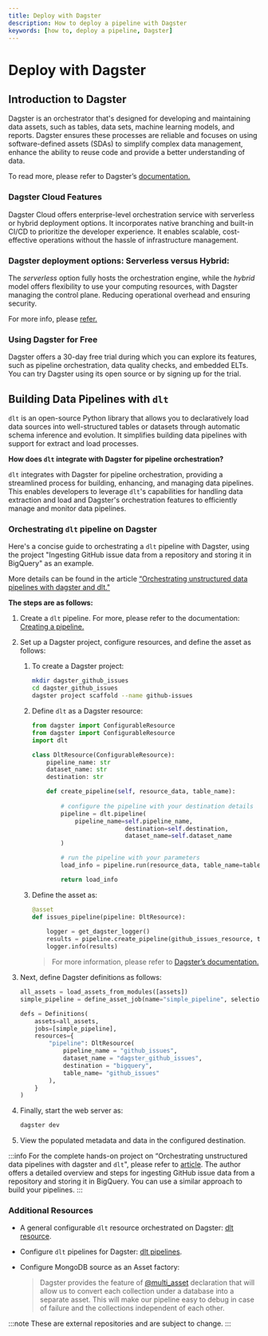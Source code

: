 ```yaml
---
title: Deploy with Dagster
description: How to deploy a pipeline with Dagster
keywords: [how to, deploy a pipeline, Dagster]
---
```


# Deploy with Dagster

## Introduction to Dagster

Dagster is an orchestrator that's designed for developing and maintaining data assets, such as
tables, data sets, machine learning models, and reports. Dagster ensures these processes are
reliable and focuses on using software-defined assets (SDAs) to simplify complex data management,
enhance the ability to reuse code and provide a better understanding of data.

To read more, please refer to Dagster’s
[documentation.](https://docs.dagster.io/getting-started?_gl=1*19ikq9*_ga*NTMwNTUxNDAzLjE3MDg5Mjc4OTk.*_ga_84VRQZG7TV*MTcwOTkwNDY3MS4zLjEuMTcwOTkwNTYzNi41Ny4wLjA.*_gcl_au*OTM3OTU1ODMwLjE3MDg5Mjc5MDA.)

### Dagster Cloud Features

Dagster Cloud offers enterprise-level orchestration service with serverless or hybrid deployment
options. It incorporates native branching and built-in CI/CD to prioritize the developer experience.
It enables scalable, cost-effective operations without the hassle of infrastructure management.

### Dagster deployment options: **Serverless** versus **Hybrid**:

The *serverless* option fully hosts the orchestration engine, while the *hybrid* model offers
flexibility to use your computing resources, with Dagster managing the control plane. Reducing
operational overhead and ensuring security.

For more info, please [refer.](https://dagster.io/cloud)

### Using Dagster for Free

Dagster offers a 30-day free trial during which you can explore its features, such as pipeline
orchestration, data quality checks, and embedded ELTs. You can try Dagster using its open source or
by signing up for the trial.

## Building Data Pipelines with `dlt`

`dlt` is an open-source Python library that allows you to declaratively load data sources into
well-structured tables or datasets through automatic schema inference and evolution. It simplifies 
building data pipelines with support for extract and load processes.

**How does `dlt` integrate with Dagster for pipeline orchestration?**

`dlt` integrates with Dagster for pipeline orchestration, providing a streamlined process for
building, enhancing, and managing data pipelines. This enables developers to leverage `dlt`'s
capabilities for handling data extraction and load and Dagster's orchestration features to
efficiently manage and monitor data pipelines.

### Orchestrating `dlt` pipeline on Dagster

Here's a concise guide to orchestrating a `dlt` pipeline with Dagster, using the project "Ingesting
GitHub issue data from a repository and storing it in BigQuery" as an example. 

More details can be found in the article
[“Orchestrating unstructured data pipelines with dagster and dlt."](https://dagster.io/blog/dagster-dlt)

**The steps are as follows:**
1. Create a `dlt` pipeline. For more, please refer to the documentation:
[Creating a pipeline.](https://dlthub.com/docs/walkthroughs/create-a-pipeline)

1. Set up a Dagster project, configure resources, and define the asset as follows:

   1. To create a Dagster project:
      ```sh
      mkdir dagster_github_issues  
      cd dagster_github_issues  
      dagster project scaffold --name github-issues  
      ```

   1. Define `dlt` as a Dagster resource:
      ```py
      from dagster import ConfigurableResource  
      from dagster import ConfigurableResource  
      import dlt  

      class DltResource(ConfigurableResource):  
          pipeline_name: str  
          dataset_name: str  
          destination: str  

          def create_pipeline(self, resource_data, table_name):  
       
              # configure the pipeline with your destination details  
              pipeline = dlt.pipeline(  
                  pipeline_name=self.pipeline_name, 
                                destination=self.destination, 
                                dataset_name=self.dataset_name  
              )  

              # run the pipeline with your parameters  
              load_info = pipeline.run(resource_data, table_name=table_name)  

              return load_info  
      ```
   1. Define the asset as:
      ```py
      @asset  
      def issues_pipeline(pipeline: DltResource):  
          
          logger = get_dagster_logger()  
          results = pipeline.create_pipeline(github_issues_resource, table_name='github_issues')  
          logger.info(results)  
      ```
      > For more information, please refer to
      > [Dagster’s documentation.](https://docs.dagster.io/getting-started/quickstart)

1. Next, define Dagster definitions as follows:
   ```py
   all_assets = load_assets_from_modules([assets])  
   simple_pipeline = define_asset_job(name="simple_pipeline", selection= ['issues_pipeline'])  

   defs = Definitions(  
       assets=all_assets,  
       jobs=[simple_pipeline],  
       resources={  
           "pipeline": DltResource(  
               pipeline_name = "github_issues",  
               dataset_name = "dagster_github_issues",  
               destination = "bigquery",  
               table_name= "github_issues"  
           ),  
       }  
   ) 
   ```

1. Finally, start the web server as:

   ```sh
   dagster dev
   ```

1. View the populated metadata and data in the configured destination.

:::info 
For the complete hands-on project on “Orchestrating unstructured data pipelines with dagster and
`dlt`", please refer to [article](https://dagster.io/blog/dagster-dlt). The author offers a
detailed overview and steps for ingesting GitHub issue data from a repository and storing it in
BigQuery. You can use a similar approach to build your pipelines.
:::

### Additional Resources

- A general configurable `dlt` resource orchestrated on Dagster:
  [dlt resource](https://github.com/dagster-io/dagster-open-platform/blob/5030ff6828e2b001a557c6864f279c3b476b0ca0/dagster_open_platform/resources/dlt_resource.py#L29).

- Configure `dlt` pipelines for Dagster:
  [dlt pipelines](https://github.com/dagster-io/dagster-open-platform/tree/5030ff6828e2b001a557c6864f279c3b476b0ca0/dagster_open_platform/assets/dlt_pipelines).

- Configure MongoDB source as an Asset factory:
  > Dagster provides the feature of
  > [@multi_asset](https://github.com/dlt-hub/dlt-dagster-demo/blob/21a8d18b6f0424f40f2eed5030989306af8b8edb/mongodb_dlt/mongodb_dlt/assets/__init__.py#L18)
  > declaration that will allow us to convert each collection under a database into a separate
  > asset. This will make our pipeline easy to debug in case of failure and the collections
  > independent of each other.

:::note 
These are external repositories and are subject to change. 
:::
